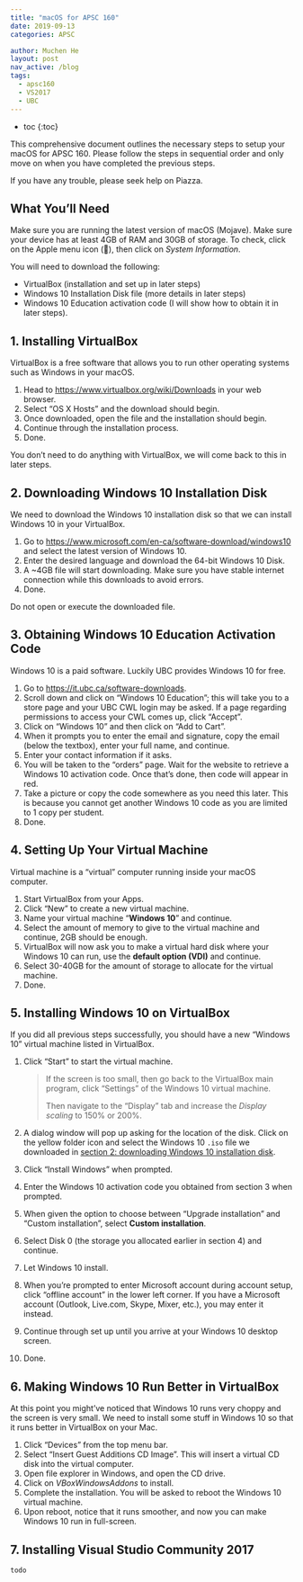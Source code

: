 ```yaml
---
title: "macOS for APSC 160"
date: 2019-09-13
categories: APSC

author: Muchen He
layout: post
nav_active: /blog
tags:
  - apsc160
  - VS2017
  - UBC
---
```


- toc
{:toc}

This comprehensive document outlines the necessary steps to setup your macOS for APSC 160. Please follow the steps in sequential order and only move on when you have completed the previous steps.

If you have any trouble, please seek help on Piazza.

<!-- excerpt -->

## What You’ll Need

Make sure you are running the latest version of macOS (Mojave). Make sure your device has at least 4GB of RAM and 30GB of storage. To check, click on the Apple menu icon (), then click on *System Information*.

You will need to download the following:

- VirtualBox (installation and set up in later steps)
- Windows 10 Installation Disk file (more details in later steps)
- Windows 10 Education activation code (I will show how to obtain it in later steps).

## 1. Installing VirtualBox

VirtualBox is a free software that allows you to run other operating systems such as Windows in your macOS.

1. Head to https://www.virtualbox.org/wiki/Downloads in your web browser.
2. Select “OS X Hosts” and the download should begin.
3. Once downloaded, open the file and the installation should begin.
4. Continue through the installation process.
5. Done.

You don’t need to do anything with VirtualBox, we will come back to this in later steps.

## 2. Downloading Windows 10 Installation Disk

We need to download the Windows 10 installation disk so that we can install Windows 10 in your VirtualBox.

1. Go to https://www.microsoft.com/en-ca/software-download/windows10 and select the latest version of Windows 10.
2. Enter the desired language and download the 64-bit Windows 10 Disk.
3. A ~4GB file will start downloading. Make sure you have stable internet connection while this downloads to avoid errors.
4. Done.

Do not open or execute the downloaded file.

## 3. Obtaining Windows 10 Education Activation Code

Windows 10 is a paid software. Luckily UBC provides Windows 10 for free.

1. Go to https://it.ubc.ca/software-downloads.
2. Scroll down and click on “Windows 10 Education”; this will take you to a store page and your UBC CWL login may be asked. If a page regarding permissions to access your CWL comes up, click “Accept”.
3. Click on “Windows 10” and then click on “Add to Cart”.
4. When it prompts you to enter the email and signature, copy the email (below the textbox), enter your full name, and continue.
5. Enter your contact information if it asks.
6. You will be taken to the “orders” page. Wait for the website to retrieve a Windows 10 activation code. Once that’s done, then code will appear in red.
7. Take a picture or copy the code somewhere as you need this later. This is because you cannot get another Windows 10 code as you are limited to 1 copy per student.
8. Done.

## 4. Setting Up Your Virtual Machine

Virtual machine is a “virtual” computer running inside your macOS computer.

1. Start VirtualBox from your Apps.
2. Click “New” to create a new virtual machine.
3. Name your virtual machine “**Windows 10**” and continue.
4. Select the amount of memory to give to the virtual machine and continue, 2GB should be enough.
5. VirtualBox will now ask you to make a virtual hard disk where your Windows 10 can run, use the **default option (VDI)** and continue.
6. Select 30-40GB for the amount of storage to allocate for the virtual machine.
7. Done.

## 5. Installing Windows 10 on VirtualBox

If you did all previous steps successfully, you should have a new “Windows 10” virtual machine listed in VirtualBox.

1. Click “Start” to start the virtual machine.

   > If the screen is too small, then go back to the VirtualBox main program, click “Settings” of the Windows 10 virtual machine.
   >
   > Then navigate to the “Display” tab and increase the *Display scaling*  to 150% or 200%.

2. A dialog window will pop up asking for the location of the disk. Click on the yellow folder icon and select the Windows 10 `.iso` file we downloaded in [section 2: downloading Windows 10 installation disk](#).

3. Click “Install Windows” when prompted.

4. Enter the Windows 10 activation code you obtained from section 3 when prompted.

5. When given the option to choose between “Upgrade installation” and “Custom installation”, select **Custom installation**.

6. Select Disk 0 (the storage you allocated earlier in section 4) and continue.

7. Let Windows 10 install.

8. When you’re prompted to enter Microsoft account during account setup, click “offline account” in the lower left corner. If you have a Microsoft account (Outlook, Live.com, Skype, Mixer, etc.), you may enter it instead.

9. Continue through set up until you arrive at your Windows 10 desktop screen.

10. Done.

## 6. Making Windows 10 Run Better in VirtualBox

At this point you might’ve noticed that Windows 10 runs very choppy and the screen is very small. We need to install some stuff in Windows 10 so that it runs better in VirtualBox on your Mac.

1. Click “Devices” from the top menu bar.
2. Select “Insert Guest Additions CD Image”. This will insert a virtual CD disk into the virtual computer.
3. Open file explorer in Windows, and open the CD drive.
4. Click on *VBoxWindowsAddons* to install.
5. Complete the installation. You will be asked to reboot the Windows 10 virtual machine.
6. Upon reboot, notice that it runs smoother, and now you can make Windows 10 run in full-screen.

## 7. Installing Visual Studio Community 2017

`todo`